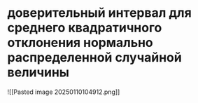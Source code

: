 # доверительный интервал для среднего квадратичного отклонения нормально распределенной случайной величины
![[Pasted image 20250110104912.png]]